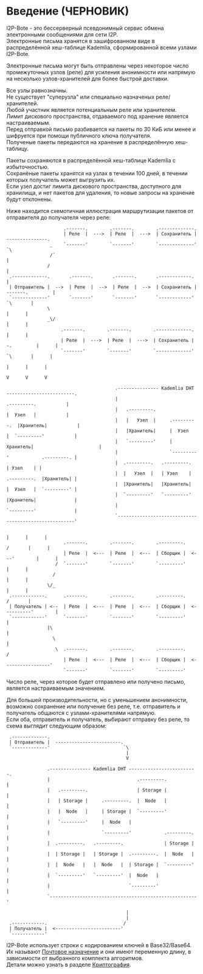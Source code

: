 # Введение (ЧЕРНОВИК)

I2P-Bote - это бессерверный псевдонимный сервис обмена электронными сообщениями для сети I2P.  
Электронные письма хранятся в зашифрованном виде в распределённой хеш-таблице Kademlia, сформированной всеми узлами I2P-Bote.

Электронные письма могут быть отправлены через некоторое число промежуточных узлов (реле) для усиления анонимности или напрямую на несколько узлов-хранителей для более быстрой доставки.

Все узлы равнозначны.  
Не существует "суперузла" или специально назначеных реле/хранителей.  
Любой участник является потенциальным реле или хранителем.  
Лимит дискового пространства, отдаваемого под хранение является настраиваемым.  
Перед отправкой письмо разбивается на пакеты по 30 КиБ или менее и шифруется при помощи публичного ключа получателя.  
Полученые пакеты передаются на хранение в распределённую хеш-таблицу.

Пакеты сохраняются в распределённой хеш-таблице Kademlia с избыточностью.  
Сохранёные пакеты хранятся на узлах в течении 100 дней, в течении которых получатель может выгрузить их.  
Если узел достиг лимита дискового пространства, доступного для хранилища, и нет пакетов для удаления, то новые запросы на хранение будут отклонены.   

Ниже находится схемотичная иллюстрация маршрутизации пакетов от отправителя до получателя через реле:

```
                     .-------.        .-------.        .-------------.
                     | Реле  |  --->  | Реле  |  --->  | Сохранитель |  ---------------.
                _    `-------'        `-------'        `-------------'                  `\
                /`                                                                       |
               /                                                                         |
 .-------------.       .-------.       .-------.       .------------.                    |
 | Отправитель |  -->  | Реле  |  -->  | Реле  |  -->  | Сохранитель |  -------.         |
 `-------------'       `-------'       `-------'       `------------'           `\       |
               \                                                                  |      |
               _\/                                                                |      |
                    .-------.        .-------.        .-------------.             |      |
                    | Реле  |  --->  | Реле  |  --->  | Сохранитель |  -.         |      |
                    `-------'        `-------'        `-------------'    `\       |      |
                                                                           |      |      |
                                                                           V      V      V

                                        .--------------- Kademlia DHT -------------------------.
                                        |                                .---------.           |
                                        |   .---------.                  |  Узел   |           |
                                        |   |   Узел  |     .---------.  |Хранитель|           |
                                        |   |Хранитель|     |  Узел   |  `---------'           |
                                        |   `---------'     |Хранитель|                        |
                                        |                   `---------'            .---------. |
                                        |  .---------.   .---------.               | Узел    | |
                                        |  |   Узел  |   | Узел    |  .---------.  |Хранитель| |
                                        |  |Хранитель|   |Хранитель|  |  Узел   |  `---------' |
                                        |  `---------'   `---------'  |Хранитель|              |
                                        |                             `---------'              |
                                        `------------------------------------------------------'

                                                                          |      |      |
                     .-------.        .-------.        .---------.       /       |      |
                     | Реле  |  <---  | Реле  |  <---  | Сборщик |  <---'        |      |
                  /  `-------'        `-------'        `---------'               |      |
                 /                                                               |      |
               \/_                                                               |      |
 .------------.      .-------.        .-------.        .---------.              /       |
 | Получатель | <--  | Реле  |  <---  | Реле  |  <---  | Сборщик |  <----------'        |
 `------------'      `-------'        `-------'        `---------'                      |
               |\                                                                       |
                 \                                                                      |
                  \  .-------.        .-------.        .---------.                     /
                     | Реле  |  <---  | Реле  |  <---  | Сборщик |  <-----------------'
                     `-------'        `-------'        `---------'
```

Число реле, через которое будет отправлено или получено письмо, является настраиваемым значением.

Для большей производительности, но с уменьшением анонимности, возможно сохранение или получение без реле, т.е. отправитель и получатель общаются с узлами-хранителями напрямую.  
Если оба, отправитель и получатель, выбирают отправку без реле, то схема выглядит следующим образом:

```
 .-------------.
 | Отправитель |  ------------------------.
 `-------------'                           `\
                                            |
                                            V

               .--------------- Kademlia DHT -------------------------.
               |                                .---------.           |
               |   .---------.                  | Storage |           |
               |   | Storage |     .---------.  |  Node   |           |
               |   |  Node   |     | Storage |  `---------'           |
               |   `---------'     |  Node   |                        |
               |                   `---------'            .---------. |
               |  .---------.   .---------.               | Storage | |
               |  | Storage |   | Storage |  .---------.  |  Node   | |
               |  |  Node   |   |  Node   |  | Storage |  `---------' |
               |  `---------'   `---------'  |  Node   |              |
               |                             `---------'              |
               `------------------------------------------------------'

                                            |
                                            |
 .------------.                            /
 | Получатель |  <------------------------'
 `------------'
```

I2P-Bote использует строки с кодированием ключей в Base32/Base64. Их называют [Почтовое назначение](terms.md#почтовое-назначение) и они имеют переменную длину, в зависимости от выбранного комплекта алгоритмов.  
Детали можно узнать в разделе [Криптография](cryptography.md).
